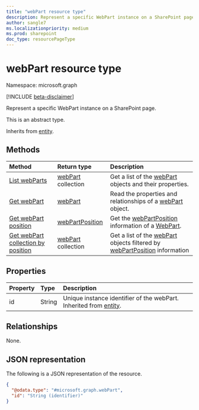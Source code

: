 ```yaml
---
title: "webPart resource type"
description: Represent a specific WebPart instance on a SharePoint page
author: sangle7
ms.localizationpriority: medium
ms.prod: sharepoint
doc_type: resourcePageType
---
```


# webPart resource type

Namespace: microsoft.graph

[!INCLUDE [beta-disclaimer](../../includes/beta-disclaimer.md)]

Represent a specific WebPart instance on a SharePoint page.

This is an abstract type.

Inherits from [entity](../resources/entity.md).

## Methods

| Method                                                                         | Return type                                        | Description                                                                                                                             |
| :----------------------------------------------------------------------------- | :------------------------------------------------- | :-------------------------------------------------------------------------------------------------------------------------------------- |
| [List webParts](../api/webpart-list.md)                                        | [webPart](../resources/webpart.md) collection      | Get a list of the [webPart](../resources/webpart.md) objects and their properties.                                                      |
| [Get webPart](../api/webpart-get.md)                                           | [webPart](../resources/webpart.md)                 | Read the properties and relationships of a [webPart](../resources/webpart.md) object.                                                   |
| [Get webPart position](../api/webpart-getposition.md)                          | [webPartPosition](../resources/webpartposition.md) | Get the [webPartPosition](../resources/webpartposition.md) information of a [WebPart](../resources/webpart.md).                         |
| [Get webPart collection by position](../api/sitePage-getwebpartsbyposition.md) | [webPart](../resources/webpart.md) collection      | Get a list of the [webPart](../resources/webpart.md) objects filtered by [webPartPosition](../resources/webpartposition.md) information |

## Properties

| Property | Type   | Description                                                                                 |
| :------- | :----- | :------------------------------------------------------------------------------------------ |
| id       | String | Unique instance identifier of the webPart. Inherited from [entity](../resources/entity.md). |

## Relationships

None.

## JSON representation

The following is a JSON representation of the resource.

<!-- {
  "blockType": "resource",
  "keyProperty": "id",
  "@odata.type": "microsoft.graph.webPart",
  "baseType": "microsoft.graph.entity",
  "openType": false
}
-->

```json
{
  "@odata.type": "#microsoft.graph.webPart",
  "id": "String (identifier)"
}
```
